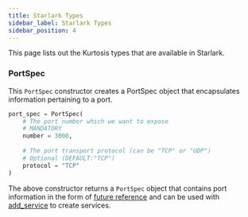 ```yaml
---
title: Starlark Types
sidebar_label: Starlark Types
sidebar_position: 4
---
```


This page lists out the Kurtosis types that are available in Starlark.

### PortSpec

This `PortSpec` constructor creates a PortSpec object that encapsulates information pertaining to a port. 

```python
port_spec = PortSpec(
    # The port number which we want to expose
    # MANDATORY
    number = 3000,
    
    # The port transport protocol (can be "TCP" or "UDP")
    # Optional (DEFAULT:"TCP")
    protocol = "TCP" 
)
```
The above constructor returns a `PortSpec` object that contains port information in the form of [future reference][future-references-reference] and can be used with 
[add_service][starlark-instructions-add-service] to create services.

<!--------------- ONLY LINKS BELOW THIS POINT ---------------------->
[future-references-reference]: ./future-references.md
[starlark-instructions-add-service]: ./starlark-instructions.md#add_service